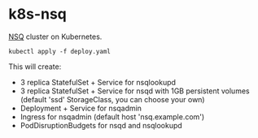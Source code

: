 # k8s-nsq

[NSQ](https://nsq.io/) cluster on Kubernetes.

```
kubectl apply -f deploy.yaml
```

This will create:
- 3 replica StatefulSet + Service for nsqlookupd
- 3 replica StatefulSet + Service for nsqd with 1GB persistent volumes (default 'ssd' StorageClass, you can choose your own)
- Deployment + Service for nsqadmin
- Ingress for nsqadmin (default host 'nsq.example.com')
- PodDisruptionBudgets for nsqd and nsqlookupd
